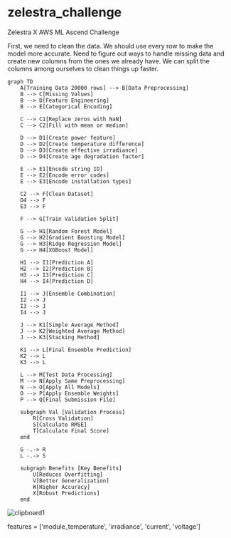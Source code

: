 # zelestra_challenge
 Zelestra X AWS ML Ascend Challenge  
 
 First, we need to clean the data. We should use every row to make the model more accurate. Need to figure out ways to handle missing data and create new columns from the ones we already have. We can split the columns among ourselves to clean things up faster.  
 
``` mermaid
graph TD
    A[Training Data 20000 rows] --> B[Data Preprocessing]
    B --> C[Missing Values]
    B --> D[Feature Engineering]
    B --> E[Categorical Encoding]
    
    C --> C1[Replace zeros with NaN]
    C --> C2[Fill with mean or median]
    
    D --> D1[Create power feature]
    D --> D2[Create temperature difference]
    D --> D3[Create effective irradiance]
    D --> D4[Create age degradation factor]
    
    E --> E1[Encode string ID]
    E --> E2[Encode error codes]
    E --> E3[Encode installation types]
    
    C2 --> F[Clean Dataset]
    D4 --> F
    E3 --> F
    
    F --> G[Train Validation Split]
    
    G --> H1[Random Forest Model]
    G --> H2[Gradient Boosting Model]
    G --> H3[Ridge Regression Model]
    G --> H4[XGBoost Model]
    
    H1 --> I1[Prediction A]
    H2 --> I2[Prediction B]
    H3 --> I3[Prediction C]
    H4 --> I4[Prediction D]
    
    I1 --> J[Ensemble Combination]
    I2 --> J
    I3 --> J
    I4 --> J
    
    J --> K1[Simple Average Method]
    J --> K2[Weighted Average Method]
    J --> K3[Stacking Method]
    
    K1 --> L[Final Ensemble Prediction]
    K2 --> L
    K3 --> L
    
    L --> M[Test Data Processing]
    M --> N[Apply Same Preprocessing]
    N --> O[Apply All Models]
    O --> P[Apply Ensemble Weights]
    P --> Q[Final Submission File]
    
    subgraph Val [Validation Process]
        R[Cross Validation]
        S[Calculate RMSE]
        T[Calculate Final Score]
    end
    
    G -.-> R
    L -.-> S
    
    subgraph Benefits [Key Benefits]
        U[Reduces Overfitting]
        V[Better Generalization]
        W[Higher Accuracy]
        X[Robust Predictions]
    end
```

![clipboard1](https://github.com/user-attachments/assets/a2dae1c4-5568-4fa3-8463-0a0e03aa6e47)

features = ['module_temperature', 'irradiance', 'current', 'voltage']


